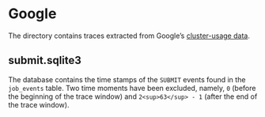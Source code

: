 # Google

The directory contains traces extracted from Google’s [cluster-usage data][1].

## submit.sqlite3

The database contains the time stamps of the `SUBMIT` events found in the
`job_events` table. Two time moments have been excluded, namely, `0` (before the
beginning of the trace window) and `2<sup>63</sup> - 1` (after the end of the
trace window).

[1]: https://github.com/google/cluster-data
